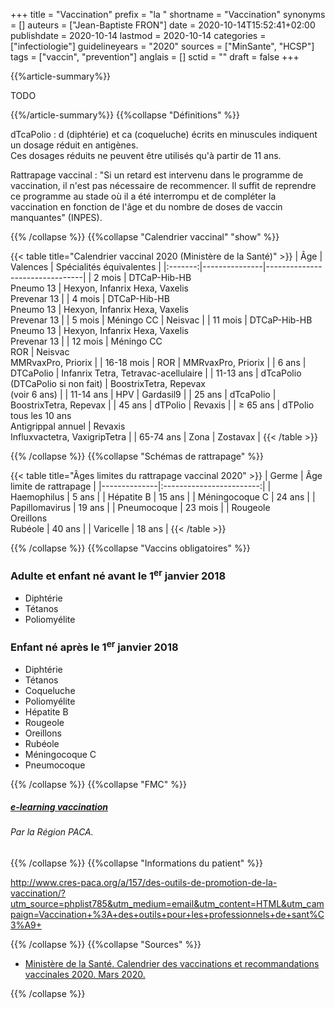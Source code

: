 +++
title = "Vaccination"
prefix = "la "
shortname = "Vaccination"
synonyms = []
auteurs = ["Jean-Baptiste FRON"]
date = 2020-10-14T15:52:41+02:00
publishdate = 2020-10-14
lastmod = 2020-10-14
categories = ["infectiologie"]
guidelineyears = "2020"
sources = ["MinSante", "HCSP"]
tags = ["vaccin", "prevention"]
anglais = []
sctid = ""
draft = false
+++

{{%article-summary%}}

TODO

{{%/article-summary%}}
{{%collapse "Définitions" %}}

dTcaPolio
: d (diphtérie) et ca (coqueluche) écrits en minuscules indiquent un dosage réduit en antigènes.  
Ces dosages réduits ne peuvent être utilisés qu'à partir de 11 ans.

Rattrapage vaccinal
: "Si un retard est intervenu dans le programme de vaccination, il n'est pas nécessaire de recommencer. Il suffit de reprendre ce programme au stade où il a été interrompu et de compléter la vaccination en fonction de l'âge et du nombre de doses de vaccin manquantes" (INPES).

{{% /collapse %}}
{{%collapse "Calendrier vaccinal" "show" %}}

{{< table title="Calendrier vaccinal 2020 (Ministère de la Santé)" >}}
| Âge     | Valences      | Spécialités équivalentes       |
|:-------:|---------------|--------------------------------|
| 2 mois  | DTCaP-Hib-HB<br>Pneumo 13  | Hexyon, Infanrix Hexa, Vaxelis<br>Prevenar 13 |
| 4 mois  | DTCaP-Hib-HB<br>Pneumo 13  | Hexyon, Infanrix Hexa, Vaxelis<br>Prevenar 13 |
| 5 mois  | Méningo CC    | Neisvac                        |
| 11 mois | DTCaP-Hib-HB<br>Pneumo 13  | Hexyon, Infanrix Hexa, Vaxelis<br>Prevenar 13 |
| 12 mois | Méningo CC<br>ROR          | Neisvac<br>MMRvaxPro, Priorix                 |
| 16-18 mois | ROR        | MMRvaxPro, Priorix             |
| 6 ans   | DTCaPolio     | Infanrix Tetra, Tetravac-acellulaire                       |
| 11-13 ans   | dTcaPolio<br>(DTCaPolio si non fait)       | BoostrixTetra, Repevax<br>(voir 6 ans)    |
| 11-14 ans   | HPV       | Gardasil9                      |
| 25 ans  | dTcaPolio     | BoostrixTetra, Repevax         |
| 45 ans  | dTPolio       | Revaxis    |
| ≥ 65 ans    | dTPolio tous les 10 ans<br>Antigrippal annuel | Revaxis<br>Influxvactetra, VaxigripTetra |
| 65-74 ans   | Zona      | Zostavax   |
{{< /table >}}

{{% /collapse %}}
{{%collapse "Schémas de rattrapage" %}}

{{< table title="Âges limites du rattrapage vaccinal 2020" >}}
| Germe        | Âge limite de rattrapage |
|--------------|:------------------------:|
| Haemophilus  | 5 ans                 |
| Hépatite B   | 15 ans                |
| Méningocoque C | 24 ans              |
| Papillomavirus | 19 ans              |
| Pneumocoque  | 23 mois               |
| Rougeole<br>Oreillons<br>Rubéole | 40 ans |
| Varicelle    | 18 ans                |
{{< /table >}}

{{% /collapse %}}
{{%collapse "Vaccins obligatoires" %}}

### Adulte et enfant né avant le 1<sup>er</sup> janvier 2018

- Diphtérie
- Tétanos
- Poliomyélite

### Enfant né après le 1<sup>er</sup> janvier 2018

- Diphtérie
- Tétanos
- Coqueluche
- Poliomyélite
- Hépatite B
- Rougeole
- Oreillons
- Rubéole
- Méningocoque C
- Pneumocoque

{{% /collapse %}}
{{%collapse "FMC" %}}

<div class="card card-body card-primary-action flex-row my-3" style="width: 250px;">
  <div>
    <h5 class="typography-body-2 font-weight-bold">
      <a href="http://www.formationvaccinationpaca.fr" target="_blank" rel="nofollow noopener" class="text-reset stretched-link">
      e-learning vaccination</a>
    </h5>
    <h6 class="typography-body-2 mb-0">Par la Région PACA.</h6>
  </div>
</div>

{{% /collapse %}}
{{%collapse "Informations du patient" %}}

<http://www.cres-paca.org/a/157/des-outils-de-promotion-de-la-vaccination/?utm_source=phplist785&utm_medium=email&utm_content=HTML&utm_campaign=Vaccination+%3A+des+outils+pour+les+professionnels+de+sant%C3%A9+>

{{% /collapse %}}
{{%collapse "Sources" %}}

- [Ministère de la Santé. Calendrier des vaccinations et recommandations vaccinales 2020. Mars 2020.](https://solidarites-sante.gouv.fr/IMG/pdf/calendrier_vaccinal_29juin20.pdf)

{{% /collapse %}}
